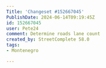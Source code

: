 ```yaml
---
Title: 'Changeset #152667045'
PublishDate: 2024-06-14T09:19:45Z
id: 152667045
user: Pete24
comment: Determine roads lane count
created_by: StreetComplete 58.0
tags:
- Montenegro

---
```

